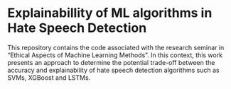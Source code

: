 # Explainabillity of ML algorithms in Hate Speech Detection
 This repository contains the code associated with the research seminar in “Ethical Aspects of Machine Learning Methods”. In this context, this work presents an approach to determine the potential trade-off between the accuracy and explainability of hate speech detection algorithms such as SVMs, XGBoost and LSTMs.
